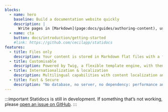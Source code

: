 ```yaml
---
blocks:
  - name: hero
    baseline: Build a documentation website quickly
    description: |
      Write pages in [Markdown](page:docs/guides/authoring-content), use [Twig templates](https://cecil.app/documentation/templates) and enjoy the power of [Cecil](https://cecil.app).
  - name: cta
    button: docs/introduction/getting-started
    #link: https://github.com/cecilapp/statidocs
features:
  - title: Files only
    description: Your content is stored in Markdown flat files with a front matter.
  - title: Customisable
    description: Powered by Twig, a flexible template engine, with themes support.
  - title: Internationalization & localization
    description: Multilingual capabilities with content localization and templates translation.
  - title: Fast & Secure
    description: "No database, no server, no dependency: performance and security."
---
```

:::important
Statidocs is still in development. If something that’s not working, please [open an issue on GitHub](https://github.com/Cecilapp/statidocs/issues/new/choose).
:::
